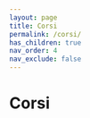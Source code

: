 ```yaml
---
layout: page
title: Corsi
permalink: /corsi/
has_children: true
nav_order: 4
nav_exclude: false
---
```


# Corsi

